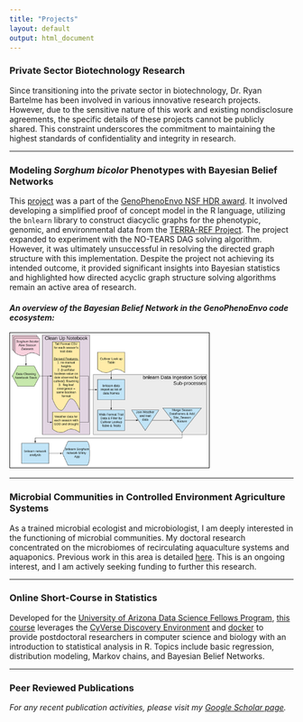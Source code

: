 ```yaml
---
title: "Projects"
layout: default
output: html_document
---
```

### Private Sector Biotechnology Research

Since transitioning into the private sector in biotechnology, Dr. Ryan Bartelme has been involved in various innovative research projects. However, due to the sensitive nature of this work and existing nondisclosure agreements, the specific details of these projects cannot be publicly shared. This constraint underscores the commitment to maintaining the highest standards of confidentiality and integrity in research.

---

### Modeling *Sorghum bicolor* Phenotypes with Bayesian Belief Networks

This [project](https://github.com/genophenoenvo/phenophasebbn) was a part of the [GenoPhenoEnvo NSF HDR award](https://genophenoenvo.github.io/). It involved developing a simplified proof of concept model in the R language, utilizing the `bnlearn` library to construct diacyclic graphs for the phenotypic, genomic, and environmental data from the [TERRA-REF Project](https://www.terraref.org/). The project expanded to experiment with the NO-TEARS DAG solving algorithm. However, it was ultimately unsuccessful in resolving the directed graph structure with this implementation. Despite the project not achieving its intended outcome, it provided significant insights into Bayesian statistics and highlighted how directed acyclic graph structure solving algorithms remain an active area of research.

#### *An overview of the Bayesian Belief Network in the GenoPhenoEnvo code ecosystem:*

<img src="images/sorghum_bnlearn.svg" style="width:70%; border:1px solid">

---

### Microbial Communities in Controlled Environment Agriculture Systems

As a trained microbial ecologist and microbiologist, I am deeply interested in the functioning of microbial communities. My doctoral research concentrated on the microbiomes of recirculating aquaculture systems and aquaponics. Previous work in this area is detailed [here](publications.html). This is an ongoing interest, and I am actively seeking funding to further this research.

---

### Online Short-Course in Statistics

Developed for the [University of Arizona Data Science Fellows Program](https://datascience.arizona.edu/data-science-fellows/), [this course](https://github.com/rbartelme/rstudio-stats/) leverages the [CyVerse Discovery Environment](https://de.cyverse.org/de/) and [docker](https://www.docker.com/) to provide postdoctoral researchers in computer science and biology with an introduction to statistical analysis in R. Topics include basic regression, distribution modeling, Markov chains, and Bayesian Belief Networks.

---

### Peer Reviewed Publications

*For any recent publication activities, please visit my [Google Scholar page](https://scholar.google.com/citations?user=zkKcdmcAAAAJ&hl=en).*

<br><br>
